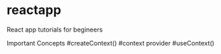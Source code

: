 # reactapp
React app tutorials for begineers

Important Concepts
#createContext()
#context provider
#useContext()
